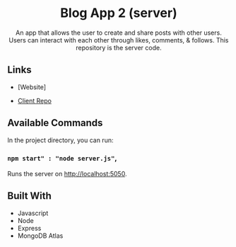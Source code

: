 <h1 align="center">Blog App 2 (server)</h1>

<p align="center">An app that allows the user to create and share posts with other users. Users can interact with each other through likes, comments, & follows. This repository is the server code.</p>

## Links

- [Website]

- [Client Repo](https://github.com/cyoung-sudo/blog-app-2-client)

## Available Commands

In the project directory, you can run:

### `npm start" : "node server.js"`,

Runs the server on [http://localhost:5050](http://localhost:5050).

## Built With

- Javascript
- Node
- Express
- MongoDB Atlas